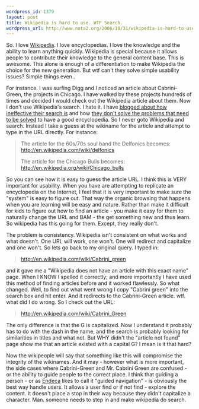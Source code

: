 ```yaml
--- 
wordpress_id: 1379
layout: post
title: Wikipedia is hard to use. WTF Search.
wordpress_url: http://www.nata2.org/2006/10/31/wikipedia-is-hard-to-use-wtf-search/
---
```

<p>So. I love <a href="http://en.wikipedia.org">Wikipedia</a>. I love encyclopedias. I love the knowledge and the ability to learn anything quickly. Wikipedia is special because it allows people to contribute their knowledge to the general content base. This is awesome. This alone is enough of a differentiation to make Wikipedia the choice for the new generation. But wtf can't they solve simple usability issues? Simple things even.. </p> <p>For instance. I was surfing Digg and I noticed an article about Cabrini-Green, the projects in Chicago. I have walked by these projects hundreds of times and decided I would check out the Wikipedia article about them. Now I don't use Wikipedia's search. I hate it. I have <a href="http://www.nata2.org/2006/08/04/wikipedias-lack-of-good-search-will-be-its-undoing/">blogged about how ineffective&nbsp;their search&nbsp;is</a> and how <a href="http://www.nata2.org/2006/07/31/goddamn-joel-on-softwares-new-google-search-appliance/">they don't solve the problems that need to be solved</a> to have a good encyclopedia. So I never goto Wikipedia and search. Instead I take a guess at the wikiname for the article and attempt to type in the URL directly. For instance: </p> <blockquote> <p>The article for the 60s/70s soul band the Delfonics becomes: <br><a href="http://en.wikipedia.com/wiki/delfonics">http://en.wikipedia.com/wiki/delfonics</a></p> <p>The article for the Chicago Bulls becomes: <br><a href="http://en.wikipedia.org/wiki/Chicago_bulls">http://en.wikipedia.org/wiki/Chicago_bulls</a></p></blockquote> <p>So you can see how it is easy to guess the article URL. I think this is VERY important for usability. When you have&nbsp;are attempting to replicate an encyclopedia on the Internet, I feel that it is very important to make sure the "system" is easy to figure out. That way the organic browsing that happens when you are learning will be easy&nbsp;and nature.&nbsp;Rather than make it difficult for kids to figure out&nbsp;how to find an article - you make it easy for them to naturally change the URL and BAM - the get something new and thus learn. So wikipedia has this going for them. Except, they really don't. </p> <p>The problem is consistency. Wikipedia isn't consistent on what works and what doesn't.&nbsp;One URL will work, one won't. One will redirect and capitalize and one won't. So lets go back to my original query. I typed in:</p> <blockquote> <p><a href="http://en.wikipedia.com/wiki/Cabrini_green">http://en.wikipedia.com/wiki/Cabrini_green</a></p></blockquote> <p>and it gave me a "Wikipedia does not have an article with this exact name" page. When I KNOW I spelled it correctly; and more importantly I have used this method of finding articles before and it worked flawlessly. So what changed. Well, to find out what went wrong I copy "Cabrini green" into the search box and hit enter. And it redirects to the Cabrini-Green article. wtf. what did I do wrong. So I check out the URL:</p> <blockquote> <p><a href="http://en.wikipedia.com/wiki/Cabrini_Green">http://en.wikipedia.com/wiki/Cabrini_Green</a></p></blockquote> <p>The only difference is that the G is capitalized. Now I understand it probably has to do with the dash in the name, and the search is probably looking for similarities in titles and what not. But WHY didn't the "article not found" page show me that an article existed with a capital G? I mean is it that hard?</p> <p>Now the wikipeople will say that something like this will compromise the integrity of the wikinames. And it may - however what is more important, the side cases where Cabrini-Green and Mr. Cabrini Green are confused - or the ability to guide people to the correct place. I think that guiding a person - or as <a href="http://endeca.com/">Endeca</a> likes to call it "guided navigation" - is obviously the best way handle users. It allows a user find or if not find - explore the content. It doesn't place a stop in their way because they didn't capitalize a character. Man. someone needs to step in and make wikipedia do search. </p>
